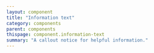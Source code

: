 ```yaml
---
layout: component
title: "Information text"
category: components
parent: components
thispage: component.information-text
summary: "A callout notice for helpful information."
---
```

